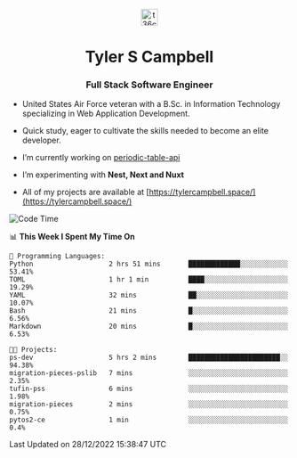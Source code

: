 <p align="center">
<a href="https://www.linkedin.com/in/t36campbell" target="blank"><img align="center" src="https://ik.imagekit.io/t36campbell/Portfolio/linkedin.png.original_m8bbGgPh6.png" alt="t36campbell" height="30" width="30" /></a>
</p>
<h1 align="center">Tyler S Campbell</h1>
<h3 align="center">Full Stack Software Engineer</h3>

* United States Air Force veteran with a B.Sc. in Information Technology specializing in Web Application Development. 

* Quick study, eager to cultivate the skills needed to become an elite developer.

* I’m currently working on [periodic-table-api](https://github.com/t36campbell/periodic-table-api)

* I’m experimenting with **Nest, Next and Nuxt**

* All of my projects are available at [https://tylercampbell.space/](https://tylercampbell.space/)

<!--START_SECTION:waka-->
![Code Time](http://img.shields.io/badge/Code%20Time-2%2C060%20hrs%205%20mins-blue)

📊 **This Week I Spent My Time On** 

```text
💬 Programming Languages: 
Python                   2 hrs 51 mins       █████████████░░░░░░░░░░░░   53.41% 
TOML                     1 hr 1 min          ████░░░░░░░░░░░░░░░░░░░░░   19.29% 
YAML                     32 mins             ██░░░░░░░░░░░░░░░░░░░░░░░   10.07% 
Bash                     21 mins             █░░░░░░░░░░░░░░░░░░░░░░░░   6.56% 
Markdown                 20 mins             █░░░░░░░░░░░░░░░░░░░░░░░░   6.53%

🐱‍💻 Projects: 
ps-dev                   5 hrs 2 mins        ███████████████████████░░   94.38% 
migration-pieces-pslib   7 mins              ░░░░░░░░░░░░░░░░░░░░░░░░░   2.35% 
tufin-pss                6 mins              ░░░░░░░░░░░░░░░░░░░░░░░░░   1.98% 
migration-pieces         2 mins              ░░░░░░░░░░░░░░░░░░░░░░░░░   0.75% 
pytos2-ce                1 min               ░░░░░░░░░░░░░░░░░░░░░░░░░   0.4%

```


 Last Updated on 28/12/2022 15:38:47 UTC
<!--END_SECTION:waka-->
